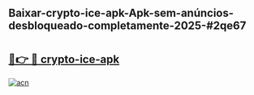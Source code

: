 ## Baixar-crypto-ice-apk-Apk-sem-anúncios-desbloqueado-completamente-2025-#2qe67

# <h2><a href="https://ainizakaria.my?title=crypto-ice-apk&ref=20M">🔗👉 🔴 crypto-ice-apk</a></h2>

[![acn](https://github.com/user-attachments/assets/0f9c940e-d8b0-45ae-aac7-cd30a18b3e1c)](https://ainizakaria.my?title=crypto-ice-apk&ref=20M)

